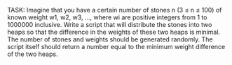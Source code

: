 TASK:
Imagine that you have a certain number of stones
n (3 ≤ n ≤ 100) of known weight w1, w2, w3, ...,
where wi are positive integers from 1 to 1000000 inclusive.
Write a script that will distribute the stones into two heaps so
that the difference in the weights of these two heaps is minimal.
The number of stones and weights should be generated randomly.
The script itself should return a number equal to the minimum
weight difference of the two heaps.
